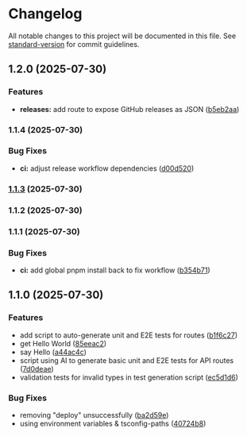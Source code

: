 # Changelog

All notable changes to this project will be documented in this file. See [standard-version](https://github.com/conventional-changelog/standard-version) for commit guidelines.

## 1.2.0 (2025-07-30)


### Features

* **releases:** add route to expose GitHub releases as JSON ([b5eb2aa](https://github.com/rayaNETEC/basic-backend-setup/commit/b5eb2aa257f0ddd4dc915f63d1315468c77ba92e))

### 1.1.4 (2025-07-30)


### Bug Fixes

* **ci:** adjust release workflow dependencies ([d00d520](https://github.com/rayaNETEC/basic-backend-setup/commit/d00d52093e3144d239d8ffc54a88cec89c768c20))

### [1.1.3](https://github.com/rayaNETEC/basic-backend-setup/compare/v1.1.2...v1.1.3) (2025-07-30)

### 1.1.2 (2025-07-30)

### 1.1.1 (2025-07-30)


### Bug Fixes

* **ci:** add global pnpm install back to fix workflow ([b354b71](https://github.com/rayaNETEC/basic-backend-setup/commit/b354b71a1c1fcf909debbd3aa346ae8a9ae8d84c))

## 1.1.0 (2025-07-30)


### Features

* add script to auto-generate unit and E2E tests for routes ([b1f6c27](https://github.com-rayanetec/rayaNETEC/basic-backend-setup/commit/b1f6c27d6641d8fff6a4946ca97eb6b2820c8a6f))
* get Hello World ([85eeac2](https://github.com-rayanetec/rayaNETEC/basic-backend-setup/commit/85eeac2ca78ddb55e7b55bceb18d761f328a959c))
* say Hello ([a44ac4c](https://github.com-rayanetec/rayaNETEC/basic-backend-setup/commit/a44ac4ca62fe1113e10ba1df160347d2cd05bb20))
* script using AI to generate basic unit and E2E tests for API routes ([7d0deae](https://github.com-rayanetec/rayaNETEC/basic-backend-setup/commit/7d0deae50c4caedaef4fd5d720af0712065d8738))
* validation tests for invalid types in test generation script ([ec5d1d6](https://github.com-rayanetec/rayaNETEC/basic-backend-setup/commit/ec5d1d6cc7be9fba51190de9b6e4cfca672b0417))


### Bug Fixes

* removing "deploy" unsuccessfully ([ba2d59e](https://github.com-rayanetec/rayaNETEC/basic-backend-setup/commit/ba2d59ed814532f3465c38acd82f44ae35433e3d))
* using environment variables & tsconfig-paths ([40724b8](https://github.com-rayanetec/rayaNETEC/basic-backend-setup/commit/40724b8ee7c3799b996753da7d7da061bcfd6457))

